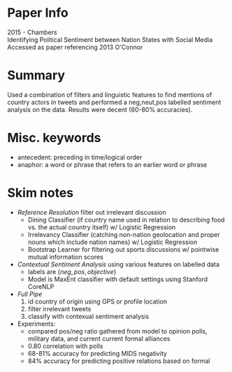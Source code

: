 # Paper Info
2015 - Chambers\
Identifying Political Sentiment between Nation States with Social Media\
Accessed as paper referencing 2013 O'Connor

# Summary
Used a combination of filters and linguistic features to find mentions of country
actors in tweets and performed a neg,neut,pos labelled sentiment analysis on the data.
Results were decent (60-80% accuracies).

# Misc. keywords
- antecedent: preceding in time/logical order
- anaphor: a word or phrase that refers to an earlier word or phrase

# Skim notes
- *Reference Resolution* filter out irrelevant discussion 
    - Dining Classifier (if country name used in relation to describing food
        vs. the actual country itself) w/ Logistic Regression
    - Irrelevancy Classifier (catching non-nation geolocation and proper nouns
        which include nation names) w/ Logistic Regression
    - Bootstrap Learner for filtering out sports discussions w/ pointwise
        mutual information scores
- *Contextual Sentiment Analysis* using various features on labelled data
    - labels are $\{neg, pos, objective\}$
    - Model is MaxEnt classifier with default settings using Stanford CoreNLP
- *Full Pipe* 
    1. id country of origin using GPS or profile location
    2. filter irrelevant tweets
    3. classify with contexual sentiment analysis
- Experiments:
    - compared pos/neg ratio gathered from model to opinion polls, military 
        data, and current current formal alliances
    - 0.80 correlation with polls
    - 68-81% accuracy for predicting MIDS negativity
    - 84% accuracy for predicting positive relations based on formal

